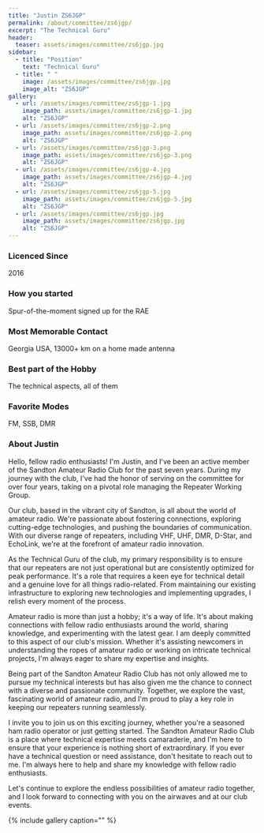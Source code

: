 ```yaml
---
title: "Justin ZS6JGP"
permalink: /about/committee/zs6jgp/
excerpt: "The Technical Guru"
header:
  teaser: assets/images/committee/zs6jgp.jpg
sidebar:
  - title: "Position"
    text: "Technical Guru"
  - title: " "
    image: /assets/images/committee/zs6jgp.jpg
    image_alt: "ZS6JGP"
gallery:
  - url: /assets/images/committee/zs6jgp-1.jpg
    image_path: assets/images/committee/zs6jgp-1.jpg
    alt: "ZS6JGP"
  - url: /assets/images/committee/zs6jgp-2.png
    image_path: assets/images/committee/zs6jgp-2.png
    alt: "ZS6JGP"
  - url: /assets/images/committee/zs6jgp-3.png
    image_path: assets/images/committee/zs6jgp-3.png
    alt: "ZS6JGP"
  - url: /assets/images/committee/zs6jgp-4.jpg
    image_path: assets/images/committee/zs6jgp-4.jpg
    alt: "ZS6JGP"
  - url: /assets/images/committee/zs6jgp-5.jpg
    image_path: assets/images/committee/zs6jgp-5.jpg
    alt: "ZS6JGP"
  - url: /assets/images/committee/zs6jgp.jpg
    image_path: assets/images/committee/zs6jgp.jpg
    alt: "ZS6JGP"
---
```


### Licenced Since
2016

### How you started
Spur-of-the-moment signed up for the RAE

### Most Memorable Contact
Georgia USA, 13000+ km on a home made antenna

### Best part of the Hobby
The technical aspects, all of them

### Favorite Modes
FM, SSB, DMR

### About Justin 
Hello, fellow radio enthusiasts! I'm Justin, and I've been an active member of the Sandton Amateur Radio Club for the past seven years. During my journey with the club, I've had the honor of serving on the committee for over four years, taking on a pivotal role managing the Repeater Working Group.

Our club, based in the vibrant city of Sandton, is all about the world of amateur radio. We're passionate about fostering connections, exploring cutting-edge technologies, and pushing the boundaries of communication. With our diverse range of repeaters, including VHF, UHF, DMR, D-Star, and EchoLink, we're at the forefront of amateur radio innovation.

As the Technical Guru of the club, my primary responsibility is to ensure that our repeaters are not just operational but are consistently optimized for peak performance. It's a role that requires a keen eye for technical detail and a genuine love for all things radio-related. From maintaining our existing infrastructure to exploring new technologies and implementing upgrades, I relish every moment of the process.

Amateur radio is more than just a hobby; it's a way of life. It's about making connections with fellow radio enthusiasts around the world, sharing knowledge, and experimenting with the latest gear. I am deeply committed to this aspect of our club's mission. Whether it's assisting newcomers in understanding the ropes of amateur radio or working on intricate technical projects, I'm always eager to share my expertise and insights.

Being part of the Sandton Amateur Radio Club has not only allowed me to pursue my technical interests but has also given me the chance to connect with a diverse and passionate community. Together, we explore the vast, fascinating world of amateur radio, and I'm proud to play a key role in keeping our repeaters running seamlessly.

I invite you to join us on this exciting journey, whether you're a seasoned ham radio operator or just getting started. The Sandton Amateur Radio Club is a place where technical expertise meets camaraderie, and I'm here to ensure that your experience is nothing short of extraordinary. If you ever have a technical question or need assistance, don't hesitate to reach out to me. I'm always here to help and share my knowledge with fellow radio enthusiasts.

Let's continue to explore the endless possibilities of amateur radio together, and I look forward to connecting with you on the airwaves and at our club events.

{% include gallery caption="" %}
